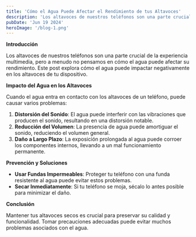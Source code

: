 ```yaml
---
title: 'Cómo el Agua Puede Afectar el Rendimiento de tus Altavoces'
description: 'Los altavoces de nuestros teléfonos son una parte crucial de la experiencia multimedia, pero a menudo no pensamos en cómo el agua puede afectar su rendimiento. Este post explora cómo el agua puede impactar negativamente en los altavoces de tu dispositivo.'
pubDate: 'Jun 19 2024'
heroImage: '/blog-1.png'
---
```


**Introducción**

Los altavoces de nuestros teléfonos son una parte crucial de la experiencia multimedia, pero a menudo no pensamos en cómo el agua puede afectar su rendimiento. Este post explora cómo el agua puede impactar negativamente en los altavoces de tu dispositivo.

**Impacto del Agua en los Altavoces**

Cuando el agua entra en contacto con los altavoces de un teléfono, puede causar varios problemas:

1. **Distorsión del Sonido**: El agua puede interferir con las vibraciones que producen el sonido, resultando en una distorsión notable.
2. **Reducción del Volumen**: La presencia de agua puede amortiguar el sonido, reduciendo el volumen general.
3. **Daño a Largo Plazo**: La exposición prolongada al agua puede corroer los componentes internos, llevando a un mal funcionamiento permanente.

**Prevención y Soluciones**

- **Usar Fundas Impermeables**: Proteger tu teléfono con una funda resistente al agua puede evitar estos problemas.
- **Secar Inmediatamente**: Si tu teléfono se moja, sécalo lo antes posible para minimizar el daño.

**Conclusión**

Mantener tus altavoces secos es crucial para preservar su calidad y funcionalidad. Tomar precauciones adecuadas puede evitar muchos problemas asociados con el agua.
